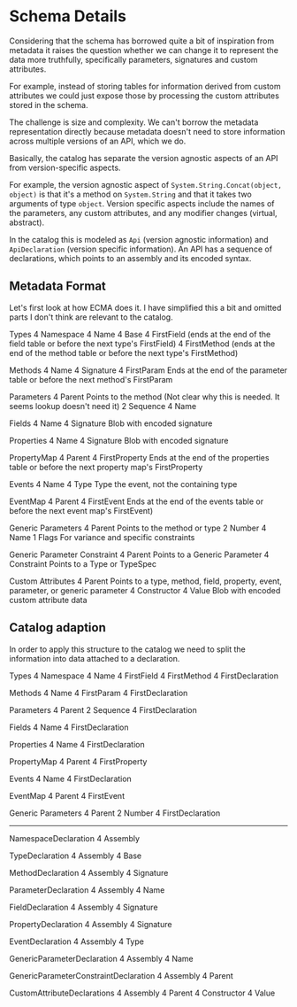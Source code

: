 # Schema Details

Considering that the schema has borrowed quite a bit of inspiration from
metadata it raises the question whether we can change it to represent the data
more truthfully, specifically parameters, signatures and custom attributes.

For example, instead of storing tables for information derived from custom
attributes we could just expose those by processing the custom attributes stored
in the schema.

The challenge is size and complexity. We can't borrow the metadata
representation directly because metadata doesn't need to store information
across multiple versions of an API, which we do.

Basically, the catalog has separate the version agnostic aspects of an API from
version-specific aspects.

For example, the version agnostic aspect of `System.String.Concat(object,
object)` is that it's a method on `System.String` and that it takes two
arguments of type `object`. Version specific aspects include the names of the
parameters, any custom attributes, and any modifier changes (virtual, abstract).

In the catalog this is modeled as `Api` (version agnostic information) and
`ApiDeclaration` (version specific information). An API has a sequence of
declarations, which points to an assembly and its encoded syntax.

## Metadata Format

Let's first look at how ECMA does it. I have simplified this a bit and omitted
parts I don't think are relevant to the catalog.

Types
    4 Namespace
    4 Name
    4 Base
    4 FirstField    (ends at the end of the field table or before the next type's FirstField)
    4 FirstMethod   (ends at the end of the method table or before the next type's FirstMethod)

Methods
    4 Name
    4 Signature
    4 FirstParam    Ends at the end of the parameter table or before the next method's FirstParam

Parameters
    4 Parent        Points to the method (Not clear why this is needed. It seems lookup doesn't need it)
    2 Sequence
    4 Name

Fields
    4 Name
    4 Signature     Blob with encoded signature

Properties
    4 Name
    4 Signature     Blob with encoded signature
    
PropertyMap
    4 Parent
    4 FirstProperty Ends at the end of the properties table or before the next property map's FirstProperty

Events
    4 Name
    4 Type          Type the event, not the containing type

EventMap
    4 Parent
    4 FirstEvent    Ends at the end of the events table or before the next event map's FirstEvent)

Generic Parameters
    4 Parent        Points to the method or type
    2 Number
    4 Name
    1 Flags         For variance and specific constraints

Generic Parameter Constraint
    4 Parent        Points to a Generic Parameter
    4 Constraint    Points to a Type or TypeSpec

Custom Attributes
    4 Parent        Points to a type, method, field, property, event, parameter, or generic parameter
    4 Constructor
    4 Value         Blob with encoded custom attribute data

## Catalog adaption

In order to apply this structure to the catalog we need to split the information
into data attached to a declaration.

Types
    4 Namespace
    4 Name
    4 FirstField
    4 FirstMethod
    4 FirstDeclaration

Methods
    4 Name
    4 FirstParam
    4 FirstDeclaration

Parameters
    4 Parent
    2 Sequence
    4 FirstDeclaration

Fields
    4 Name
    4 FirstDeclaration

Properties
    4 Name
    4 FirstDeclaration

PropertyMap
    4 Parent
    4 FirstProperty

Events
    4 Name
    4 FirstDeclaration

EventMap
    4 Parent
    4 FirstEvent

Generic Parameters
    4 Parent
    2 Number
    4 FirstDeclaration

--------------------------------

NamespaceDeclaration
    4 Assembly

TypeDeclaration
    4 Assembly
    4 Base

MethodDeclaration
    4 Assembly
    4 Signature

ParameterDeclaration
    4 Assembly
    4 Name

FieldDeclaration
    4 Assembly
    4 Signature

PropertyDeclaration
    4 Assembly
    4 Signature
    
EventDeclaration
    4 Assembly
    4 Type

GenericParameterDeclaration
    4 Assembly
    4 Name

GenericParameterConstraintDeclaration
    4 Assembly
    4 Parent

CustomAttributeDeclarations
    4 Assembly
    4 Parent
    4 Constructor
    4 Value